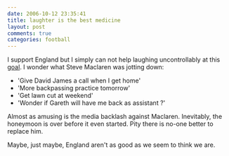 ```yaml
---
date: 2006-10-12 23:35:41
title: laughter is the best medicine
layout: post
comments: true
categories: football
---
```

I support England but I simply can not help laughing uncontrollably at
this [goal](http://www.youtube.com/watch?v=zE1JTvbpv1A&eurl=). I wonder
what Steve Maclaren was jotting down:

- 'Give David James a call when I get home'
- 'More backpassing practice tomorrow'
- 'Get lawn cut at weekend'
- 'Wonder if Gareth will have me back as assistant ?'

Almost as amusing is the media backlash against Maclaren. Inevitably,
the honeymoon is over before it even started. Pity there is no-one
better to replace him.

Maybe, just maybe, England aren't as good as we seem to think we are.
